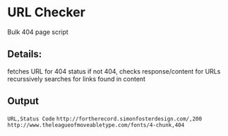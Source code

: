 # URL Checker
Bulk 404 page script

## Details:

fetches URL for 404 status
if not 404, checks response/content for URLs
recurssively searches for links found in content

## Output
`URL,Status Code`
`http://fortherecord.simonfosterdesign.com/,200`
`http://www.theleagueofmoveabletype.com/fonts/4-chunk,404`
